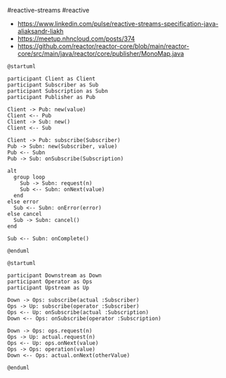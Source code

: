 #reactive-streams #reactive

* https://www.linkedin.com/pulse/reactive-streams-specification-java-aliaksandr-liakh
* https://meetup.nhncloud.com/posts/374
* https://github.com/reactor/reactor-core/blob/main/reactor-core/src/main/java/reactor/core/publisher/MonoMap.java

```plantuml
@startuml

participant Client as Client
participant Subscriber as Sub
participant Subscription as Subn
participant Publisher as Pub

Client -> Pub: new(value)
Client <-- Pub
Client -> Sub: new()
Client <-- Sub

Client -> Pub: subscribe(Subscriber)
Pub -> Subn: new(Subscriber, value)
Pub <-- Subn
Pub -> Sub: onSubscribe(Subscription)

alt
  group loop
    Sub -> Subn: request(n)
    Sub <-- Subn: onNext(value)
  end
else error
  Sub <-- Subn: onError(error)
else cancel
  Sub -> Subn: cancel()
end

Sub <-- Subn: onComplete()

@enduml
```

```plantuml
@startuml

participant Downstream as Down
participant Operator as Ops
participant Upstream as Up

Down -> Ops: subscribe(actual :Subscriber)
Ops -> Up: subscribe(operator :Subscriber)
Ops <-- Up: onSubscribe(actual :Subscription)
Down <-- Ops: onSubscribe(operator :Subscription)

Down -> Ops: ops.request(n)
Ops -> Up: actual.request(n)
Ops <-- Up: ops.onNext(value)
Ops -> Ops: operation(value)
Down <-- Ops: actual.onNext(otherValue)

@enduml
```
